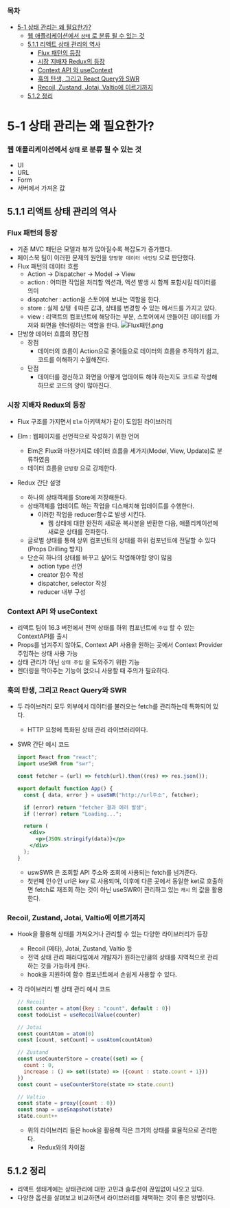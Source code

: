 ### 목차

- [5-1 상태 관리는 왜 필요한가?](#5-1-상태-관리는-왜-필요한가)
    - [웹 애플리케이션에서 `상태` 로 분류 될 수 있는 것](#웹-애플리케이션에서-상태-로-분류-될-수-있는-것)
  - [5.1.1 리액트 상태 관리의 역사](#511-리액트-상태-관리의-역사)
    - [Flux 패턴의 등장](#flux-패턴의-등장)
    - [시장 지배자 Redux의 등장](#시장-지배자-redux의-등장)
    - [Context API 와 useContext](#context-api-와-usecontext)
    - [훅의 탄생, 그리고 React Query와 SWR](#훅의-탄생-그리고-react-query와-swr)
    - [Recoil, Zustand, Jotai, Valtio에 이르기까지](#recoil-zustand-jotai-valtio에-이르기까지)
  - [5.1.2 정리](#512-정리)

# 5-1 상태 관리는 왜 필요한가?

### 웹 애플리케이션에서 `상태` 로 분류 될 수 있는 것

- UI
- URL
- Form
- 서버에서 가져온 값

## 5.1.1 리액트 상태 관리의 역사

### Flux 패턴의 등장

- 기존 MVC 패턴은 모델과 뷰가 많아질수록 복잡도가 증가했다.
- 페이스북 팀이 이러한 문제의 원인을 `양방향 데이터 바인딩` 으로 판단했다.
- Flux 패턴의 데이터 흐름
  - Action → Dispatcher → Model → View
  - action : 어떠한 작업을 처리할 액션과, 액션 발생 시 함께 포함시킬 데이터를 의미
  - dispatcher : action을 스토어에 보내는 역할을 한다.
  - store : 실제 상탱 ㅔ따른 값과, 상태를 변경할 수 있는 메서드를 가지고 있다.
  - view : 리액트의 컴포넌트에 해당하는 부분, 스토어에서 만들어진 데이터를 가져와 화면을 렌더링하는 역할을 한다.
    ![Flux패턴.png](https://prod-files-secure.s3.us-west-2.amazonaws.com/5dc66f4b-2d22-4c3a-b8a9-955b7336085a/de8ee32d-4ee9-40aa-83ec-1f31d6f8b027/Flux%ED%8C%A8%ED%84%B4.png)
- 단방향 데이터 흐름의 장단점
  - 장점
    - 데이터의 흐름이 Action으로 줄어듦으로 데이터의 흐름을 추적하기 쉽고, 코드를 이해하기 수월해진다.
  - 단점
    - 데이터를 갱신하고 화면을 어떻게 업데이트 해야 하는지도 코드로 작성해 하므로 코드의 양이 많아진다.

### 시장 지배자 Redux의 등장

- Flux 구조를 가지면서 `Elm` 아키텍쳐가 같이 도입된 라이브러리
- Elm : 웹페이지를 선언적으로 작성하기 위한 언어

  - Elm은 Flux와 마찬가지로 데이터 흐름을 세가지(Model, View, Update)로 분류하였음
  - 데이터 흐름을 `단방향` 으로 강제한다.

- Redux 간단 설명
  - 하나의 상태객체를 Store에 저장해둔다.
  - 상태객체를 업데이트 하는 작업을 디스패치해 업데이트를 수행한다.
    - 이러한 작업을 reducer함수로 발생 시킨다.
      - 웹 상태에 대한 완전히 새로운 복사본을 반환한 다음, 애플리케이션에 새로운 상태를 전파한다.
  - 글로벌 상태를 통해 상위 컴포넌트의 상태를 하위 컴포넌트에 전달할 수 있다 (Props Drilling 방지)
  - 단순히 하나의 상태를 바꾸고 싶어도 작업해야할 양이 많음
    - action type 선언
    - creator 함수 작성
    - dispatcher, selector 작성
    - reducer 내부 구성

### Context API 와 useContext

- 리액트 팀이 16.3 버전에서 전역 상태를 하위 컴포넌트에 `주입` 할 수 있는 ContextAPI를 출시
- Props를 넘겨주지 않아도, Context API 사용을 원하는 곳에서 Context Provider주입하는 상태 사용 가능
- 상태 관리가 아닌 `상태 주입` 을 도와주기 위한 기능
- 렌더링을 막아주는 기능이 없으니 사용할 때 주의가 필요하다.

### 훅의 탄생, 그리고 React Query와 SWR

- 두 라이브러리 모두 외부에서 데이터를 불러오는 fetch를 관리하는데 특화되어 있다.

  - HTTP 요청에 특화된 상태 관리 라이브러리이다.

- SWR 간단 예시 코드

  ```jsx
  import React from "react";
  import useSWR from "swr";

  const fetcher = (url) => fetch(url).then((res) => res.json());

  export default function App() {
    const { data, error } = useSWR("http://url주소", fetcher);

    if (error) return "fetcher 결과 에러 발생";
    if (!error) return "Loading...";

    return (
      <div>
        <p>{JSON.stringify(data)}</p>
      </div>
    );
  }
  ```

  - uswSWR 은 조회할 API 주소와 조회에 사용되는 fetch를 넘겨준다.
  - 첫번째 인수인 url은 key 로 사용되며, 이후에 다른 곳에서 동일한 ket로 호출하면 fetch로 재조회 하는 것이 아닌 useSWR이 관리하고 있는 `캐시` 의 값을 활용한다.

### Recoil, Zustand, Jotai, Valtio에 이르기까지

- Hook을 활용해 상태를 가져오거나 관리할 수 있는 다양한 라이브러리가 등장
  - Recoil (메타), Jotai, Zustand, Valtio 등
  - 전역 상태 관리 패러다임에서 개발자가 원하는만큼의 상태를 지역적으로 관리하는 것을 가능하게 한다.
  - hook을 지원하여 함수 컴포넌트에서 손쉽게 사용할 수 있다.
- 각 라이브러리 별 상태 관리 예시 코드

  ```jsx
  // Recoil
  const counter = atom({key : "count", default : 0})
  const todoList = useRecoilValue(counter)

  // Jotai
  const countAtom = atom(0)
  const [count, setCount] = useAtom(countAtom)

  // Zustand
  const useCounterStore = create((set) => {
  	count : 0,
  	increase : () => set((state) => ({count : state.count + 1}))
  })
  const count = useCounterStore(state => state.count)

  // Valtio
  const state = proxy({count : 0})
  const snap = useSnapshot(state)
  state.count++
  ```

  - 위의 라이브러리 들은 hook을 활용해 작은 크기의 상태를 효율적으로 관리한다.
    - Redux와의 차이점

## 5.1.2 정리

- 리액트 생태계에는 상태관리에 대한 고민과 솔루션이 끊임없이 나오고 있다.
- 다양한 옵션을 살펴보고 비교하면서 라이브러리를 채택하는 것이 좋은 방법이다.
